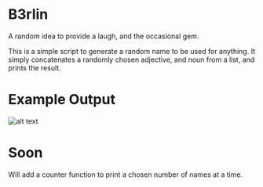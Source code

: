 # B3rlin
A random idea to provide a laugh, and the occasional gem. 

This is a simple script to generate a random name to be used for anything. It simply
concatenates a randomly chosen adjective, and noun from a list, and prints the result. 

# Example Output

![alt text](https://github.com/nins3i/B3rlin/blob/master/B3rlin1.png)


# Soon
Will add a counter function to print a chosen number of names at a time. 
